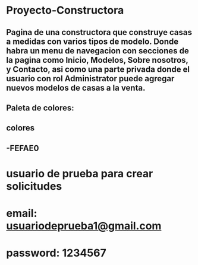 # Proyecto-Constructora

## Pagina de una constructora que construye casas a medidas con varios tipos de modelo. Donde habra un menu de navegacion con secciones de la pagina como Inicio, Modelos, Sobre nosotros, y Contacto, asi como una parte privada donde el usuario con rol Administrator puede agregar nuevos modelos de casas a la venta.

## Paleta de colores:

## colores

## -FEFAE0

# usuario de prueba para crear solicitudes

# email: usuariodeprueba1@gmail.com

# password: 1234567
